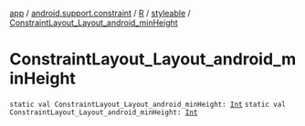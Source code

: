 [app](../../../index.md) / [android.support.constraint](../../index.md) / [R](../index.md) / [styleable](index.md) / [ConstraintLayout_Layout_android_minHeight](.)

# ConstraintLayout_Layout_android_minHeight

`static val ConstraintLayout_Layout_android_minHeight: `[`Int`](https://kotlinlang.org/api/latest/jvm/stdlib/kotlin/-int/index.html)
`static val ConstraintLayout_Layout_android_minHeight: `[`Int`](https://kotlinlang.org/api/latest/jvm/stdlib/kotlin/-int/index.html)